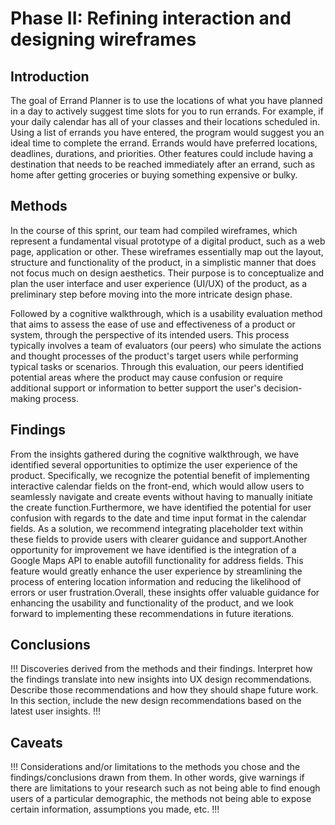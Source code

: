 # Phase II: Refining interaction and designing wireframes

## Introduction
The goal of Errand Planner is to use the locations of what you have planned in a day to actively suggest time slots for you to run errands. For example, if your daily calendar has all of your classes and their locations scheduled in. Using a list of errands you have entered, the program would suggest you an ideal time  to complete the errand. Errands would have preferred locations, deadlines, durations, and priorities. Other features could include having a destination that needs to be reached immediately after an errand, such as home after getting groceries or buying something expensive or bulky.

## Methods

In the course of this sprint, our team had compiled wireframes, which represent a fundamental visual prototype of a digital product, such as a web page, application or other. These wireframes essentially map out the layout, structure and functionality of the product, in a simplistic manner that does not focus much on design aesthetics. Their purpose is to conceptualize and plan the user interface and user experience (UI/UX) of the product, as a preliminary step before moving into the more intricate design phase.

Followed by a cognitive walkthrough, which is a usability evaluation method that aims to assess the ease of use and effectiveness of a product or system, through the perspective of its intended users. This process typically involves a team of evaluators (our peers) who simulate the actions and thought processes of the product's target users while performing typical tasks or scenarios. Through this evaluation, our peers identified potential areas where the product may cause confusion or require additional support or information to better support the user's decision-making process.


## Findings

From the insights gathered during the cognitive walkthrough, we have identified several opportunities to optimize the user experience of the product. Specifically, we recognize the potential benefit of implementing interactive calendar fields on the front-end, which would allow users to seamlessly navigate and create events without having to manually initiate the create function.Furthermore, we have identified the potential for user confusion with regards to the date and time input format in the calendar fields. As a solution, we recommend integrating placeholder text within these fields to provide users with clearer guidance and support.Another opportunity for improvement we have identified is the integration of a Google Maps API to enable autofill functionality for address fields. This feature would greatly enhance the user experience by streamlining the process of entering location information and reducing the likelihood of errors or user frustration.Overall, these insights offer valuable guidance for enhancing the usability and functionality of the product, and we look forward to implementing these recommendations in future iterations.


## Conclusions

!!! Discoveries derived from the methods and their findings. Interpret how the findings translate into new insights into UX design recommendations. Describe those recommendations and how they should shape future work. In this section, include the new design recommendations based on the latest user insights. !!!

## Caveats

!!! Considerations and/or limitations to the methods you chose and the findings/conclusions drawn from them. In other words, give warnings if there are limitations to your research such as not being able to find enough users of a particular demographic, the methods not being able to expose certain information, assumptions you made, etc. !!!
